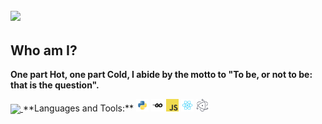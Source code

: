## <a title="Hits" target="_blank" href="https://github.com/luo1994/hits"><img src="https://hits.b3log.org/luo1994/hits.svg"></a>
## Who am I? 

**One part Hot, one part Cold, I abide by the motto to "To be, or not to be: that is the question".**
<!--<a href="https://github.com/luo1994/">-->
  <!-- Change the `github-readme-stats.anuraghazra1.vercel.app` to `github-readme-stats.vercel.app`  -->
  <!--<img align="center" src="https://github-readme-stats.anuraghazra1.vercel.app/api/top-langs/?username=luo1994&theme=tokyonight" /> 
</a>-->
<a href="https://github-readme-stats.vercel.app/api?username=luo1994&show_icons=true&theme=tokyonight">
  <!-- Change the `github-readme-stats.anuraghazra1.vercel.app` to `github-readme-stats.vercel.app`  -->
  <img align="center" src="https://github-readme-stats.vercel.app/api?username=luo1994&show_icons=true&theme=tokyonight" />
</a>
<!--<div style="display: center"><img src="https://github.com/luo1994/luo1994/blob/master/me.png" data-canonical-src="https://github.com/luo1994/luo1994/blob/master/me.png" width="600" style="display: block"/></div> -->
**Languages and Tools:**
<code><img height="20" src="https://raw.githubusercontent.com/github/explore/80688e429a7d4ef2fca1e82350fe8e3517d3494d/topics/python/python.png"></code>
<code><img height="20" src="https://raw.githubusercontent.com/github/explore/80688e429a7d4ef2fca1e82350fe8e3517d3494d/topics/go/go.png"></code>
<code><img height="20" src="https://raw.githubusercontent.com/github/explore/80688e429a7d4ef2fca1e82350fe8e3517d3494d/topics/javascript/javascript.png"></code>
<code><img height="20" src="https://raw.githubusercontent.com/github/explore/80688e429a7d4ef2fca1e82350fe8e3517d3494d/topics/react/react.png"></code>
<code><img height="20" src="https://raw.githubusercontent.com/github/explore/80688e429a7d4ef2fca1e82350fe8e3517d3494d/topics/electron/electron.png"></code>

